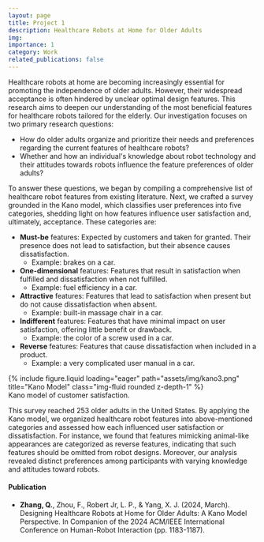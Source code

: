 ```yaml
---
layout: page
title: Project 1
description: Healthcare Robots at Home for Older Adults
img: 
importance: 1
category: Work
related_publications: false
---
```


Healthcare robots at home are becoming increasingly essential for promoting the independence of older adults. However, their widespread acceptance is often hindered by unclear optimal design features. This research aims to deepen our understanding of the most beneficial features for healthcare robots tailored for the elderly. Our investigation focuses on two primary research questions:
- How do older adults organize and prioritize their needs and preferences regarding the current features of healthcare robots?
- Whether and how an individual's knowledge about robot technology and their attitudes towards robots influence the feature preferences of older adults?

To answer these questions, we began by compiling a comprehensive list of healthcare robot features from existing literature. Next, we crafted a survey grounded in the Kano model, which classifies user preferences into five categories, shedding light on how features influence user satisfaction and, ultimately, acceptance. These categories are:
- **Must-be** features: Expected by customers and taken for granted. Their presence does not lead to satisfaction, but their absence causes dissatisfaction.
    - Example: brakes on a car.
- **One-dimensional** features: Features that result in satisfaction when fulfilled and dissatisfaction when not fulfilled.
    - Example: fuel efficiency in a car.
- **Attractive** features: Features that lead to satisfaction when present but do not cause dissatisfaction when absent.
    - Example: built-in massage chair in a car.
- **Indifferent** features: Features that have minimal impact on user satisfaction, offering little benefit or drawback.
    - Example: the color of a screw used in a car.
- **Reverse** features: Features that cause dissatisfaction when included in a product.
    - Example: a very complicated user manual in a car.

<div class="row">
    <div class="col-sm mt-2 mt-md-0">
        {% include figure.liquid loading="eager" path="assets/img/kano3.png" title="Kano Model" class="img-fluid rounded z-depth-1" %}
    </div>
</div>
<div class="caption">
    Kano model of customer satisfaction.
</div>

This survey reached 253 older adults in the United States. By applying the Kano model, we organized healthcare robot features into above-mentioned categories and assessed how each influenced user satisfaction or dissatisfaction. For instance, we found that features mimicking animal-like appearances are categorized as reverse features, indicating that such features should be omitted from robot designs. Moreover, our analysis revealed distinct preferences among participants with varying knowledge and attitudes toward robots.

#### Publication 
- **Zhang, Q.**, Zhou, F., Robert Jr, L. P., & Yang, X. J. (2024, March). Designing Healthcare Robots at Home for Older Adults: A Kano Model Perspective. In Companion of the 2024 ACM/IEEE International Conference on Human-Robot Interaction (pp. 1183-1187).

